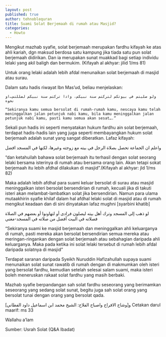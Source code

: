 ```yaml
---
layout: post
published: true
author: tehnoblequran
title: Suami Solat Berjemaah di rumah atau Masjid?
categories:
  - Howto
---
```

Mengikut mazhab syafie, solat berjemaah merupakan fardhu kifayah ke atas ahli kariah, dgn maksud berdosa satu kampung jika tiada satu pun solat berjemaah didirikan. Dan ia merupakan sunat muakkad bagi setiap individu lelaki yang akil baligh dan bermukim. (Kifayah al akhyar: jilid 1/ms 81)

Untuk orang lelaki adalah lebih afdal menunaikan solat berjemaah di masjid atau surau.

Dalam satu hadis riwayat Ibn Mas’ud, beliau menjelaskan:

    ولو صليتم في بيوتكم لتركتم سنة نبيكم، واذا تركتم سنة نبيكم لضللتم…او نحوه

    “Sekiranya kamu semua bersolat di rumah-rumah kamu, nescaya kamu telah meninggalkan jalan petunjuk nabi kamu, bila kamu meninggalkan jalan petunjuk nabi kamu, pasti kamu semua akan sesat….”

Sekali pun hadis ini seperti menyatakan hukum fardhu ain solat berjemaah, terdapat hadis-hadis lain yang juga seperti membayangkan hukum solat berjemaah adalah sunat yang sangat diberatkan. Lafaz kifayah:

واعلم ان الجماعة تحصل بصلاة الرجل في بيته مع زوجته وغيرها، لكنها في المسجد افضل

“dan ketahuilah bahawa solat berjemaah itu terhasil dengan solat seorang lelaki bersama isterinya di rumah atau bersama orang lain. Akan tetapi sokat berjemaah itu lebih afdhal dilakukan di masjid”.(Kifayah al akhyar: jld 1/ms 82)

Maka adalah lebih afdhal para suami keluar bersolat di surau atau masjid meninggalkan isteri bersolat bersendirian di rumah, kecuali jika di takuti isteri akan melambat-lambatkan solat jika bersendirian. Namun para ulama mutaakhirin syafie khilaf dalam hal afdhal lelaki solat di masjid atau di rumah mengikut keadaan dan di sini dinyatakan lafaz mughni [syarbini khatib]

لو ذهب إلى المسجد وترك أهل بيته ليصلون فرادى أو لتهاونوا أو بعضهم في الصلاة فصلاته في البيت أفضل من صلاته في المسجد-مغني

“Sekiranya suami ke masjid berjemaah dan meninggalkan ahli keluarganya di rumah, pasti mereka akan bersolat bersendirian semua mereka atau meringan-ringankan dengan solat berjemaah atau sebahagian daripada ahli keluarganya. Maka pada ketika ini solat lelaki tersebut di rumah lebih afdal daripada solatnya di masjid”

Terdapat saranan daripada Syeikh Nuruddin Hafizahullah supaya suami menunaikan solat sunat rawatib di rumah dengan di makmumkan oleh isteri yang bersolat fardhu, kemudian setelah selesai salam suami, maka isteri boleh meneruskan rakaat solat fardhu yang masih berbaki.

Mazhab syafie berpandangan sah solat fardhu seseorang yang berimamkan seseorang yang sedang solat sunat, begitu juga sah solat orang yang bersolat tunai dengan orang yang bersolat qada.

[و[وشاح الافراح واصباح الفلاح: الشيخ محمد ابن اسماعيل داود الفطاني
Cetakan darul maarif: ms 33

Wallahu a’lam

Sumber: Usrah Solat (Q&A Ibadat)
